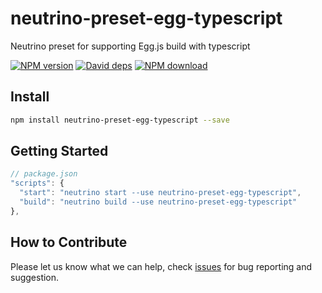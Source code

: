 # neutrino-preset-egg-typescript
Neutrino preset for supporting Egg.js build with typescript

[![NPM version][npm-image]][npm-url]
[![David deps][david-image]][david-url]
[![NPM download][download-image]][download-url]

[npm-image]: https://img.shields.io/npm/v/neutrino-preset-egg-typescript.svg?style=flat-square
[npm-url]: https://npmjs.org/package/neutrino-preset-egg-typescript
[david-image]: https://img.shields.io/david/okoala/neutrino-preset-egg-typescript.svg?style=flat-square
[david-url]: https://david-dm.org/okoala/neutrino-preset-egg-typescript
[download-image]: https://img.shields.io/npm/dm/neutrino-preset-egg-typescript.svg?style=flat-square
[download-url]: https://npmjs.org/package/neutrino-preset-egg-typescript


## Install
```bash
npm install neutrino-preset-egg-typescript --save
```

## Getting Started
```javascript
// package.json
"scripts": {
  "start": "neutrino start --use neutrino-preset-egg-typescript",
  "build": "neutrino build --use neutrino-preset-egg-typescript"
},
```

## How to Contribute

Please let us know what we can help, check [issues](https://github.com/okoala/neutrino-preset-egg-typescript/issues) for bug reporting and suggestion.

